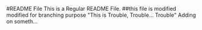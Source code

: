 #README File
This is a Regular README File. 
##this file is modified
modified for branching purpose
"This is Trouble, Trouble... Trouble"
Adding on someth...
